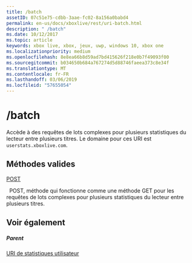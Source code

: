 ```yaml
---
title: /batch
assetID: 07c51e75-cdbb-3aae-fc02-8a156a0babd4
permalink: en-us/docs/xboxlive/rest/uri-batch.html
description: " /batch"
ms.date: 10/12/2017
ms.topic: article
keywords: xbox live, xbox, jeux, uwp, windows 10, xbox one
ms.localizationpriority: medium
ms.openlocfilehash: 8e8ea66b8d59ad7bd415626f218e0b7f49093f00
ms.sourcegitcommit: b034650b684a767274d5d88746faeea373c8e34f
ms.translationtype: MT
ms.contentlocale: fr-FR
ms.lasthandoff: 03/06/2019
ms.locfileid: "57655054"
---
```

# <a name="batch"></a>/batch
Accède à des requêtes de lots complexes pour plusieurs statistiques du lecteur entre plusieurs titres. Le domaine pour ces URI est `userstats.xboxlive.com`.
  
<a id="ID4EV"></a>

 
## <a name="valid-methods"></a>Méthodes valides

[POST](uri-batchpost.md)

&nbsp;&nbsp;POST, méthode qui fonctionne comme une méthode GET pour les requêtes de lots complexes pour plusieurs statistiques du lecteur entre plusieurs titres.
 
<a id="ID4E6"></a>

 
## <a name="see-also"></a>Voir également
 
<a id="ID4EBB"></a>

 
##### <a name="parent"></a>Parent 

[URI de statistiques utilisateur](atoc-reference-userstats.md)

   
